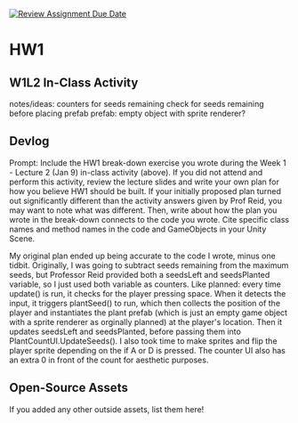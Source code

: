 [![Review Assignment Due Date](https://classroom.github.com/assets/deadline-readme-button-22041afd0340ce965d47ae6ef1cefeee28c7c493a6346c4f15d667ab976d596c.svg)](https://classroom.github.com/a/MjLLqDcN)
# HW1
## W1L2 In-Class Activity

notes/ideas:
counters for seeds remaining
check for seeds remaining before placing prefab
prefab: empty object with sprite renderer?


## Devlog
Prompt: Include the HW1 break-down exercise you wrote during the Week 1 - Lecture 2 (Jan 9) in-class activity (above). If you did not attend and perform this activity, review the lecture slides and write your own plan for how you believe HW1 should be built. If your initially proposed plan turned out significantly different than the activity answers given by Prof Reid, you may want to note what was different. Then, write about how the plan you wrote in the break-down connects to the code you wrote. Cite specific class names and method names in the code and GameObjects in your Unity Scene.


My original plan ended up being accurate to the code I wrote, minus one tidbit. Originally, I was going to subtract seeds remaining from the maximum seeds, but Professor Reid provided both a seedsLeft and seedsPlanted variable, so I just used both variable as counters. Like planned: every time update() is run, it checks for the player pressing space. When it detects the input, it triggers plantSeed() to run, which then collects the position of the player and instantiates the plant prefab (which is just an empty game object with a sprite renderer as orginally planned) at the player's location. Then it updates seedsLeft and seedsPlanted, before passing them into PlantCountUI.UpdateSeeds(). I also took time to make sprites and flip the player sprite depending on the if A or D is pressed. The counter UI also has an extra 0 in front of the count for aesthetic purposes.


## Open-Source Assets
If you added any other outside assets, list them here!

